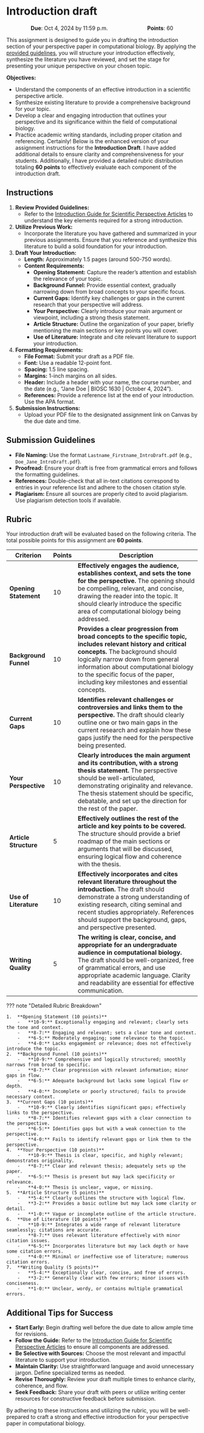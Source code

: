 # Introduction draft

<p style="text-align: center;">
    <object hspace="50">
        <strong>Due</strong></a>: Oct 4, 2024 by 11:59 p.m.
    </object>
    <object hspace="50">
        <strong>Points</strong></a>: 60
    </object>
</p>

This assignment is designed to guide you in drafting the introduction section of your perspective paper in computational biology.
By applying the [provided guidelines](/assessments/paper/guidelines/components/intro/), you will structure your introduction effectively, synthesize the literature you have reviewed, and set the stage for presenting your unique perspective on your chosen topic.

**Objectives:**

-   Understand the components of an effective introduction in a scientific perspective article.
-   Synthesize existing literature to provide a comprehensive background for your topic.
-   Develop a clear and engaging introduction that outlines your perspective and its significance within the field of computational biology.
-   Practice academic writing standards, including proper citation and referencing.
Certainly! Below is the enhanced version of your assignment instructions for the **Introduction Draft**. I have added additional details to ensure clarity and comprehensiveness for your students. Additionally, I have provided a detailed rubric distribution totaling **60 points** to effectively evaluate each component of the introduction draft.

## Instructions

1.  **Review Provided Guidelines:**
     -   Refer to the [Introduction Guide for Scientific Perspective Articles](/assessments/paper/guidelines/components/intro/) to understand the key elements required for a strong introduction.
2.  **Utilize Previous Work:**
    -   Incorporate the literature you have gathered and summarized in your previous assignments. Ensure that you reference and synthesize this literature to build a solid foundation for your introduction.
3.  **Draft Your Introduction:**
    -   **Length:** Approximately 1.5 pages (around 500-750 words).
    -   **Content Requirements:**
        -   **Opening Statement:** Capture the reader’s attention and establish the relevance of your topic.
        -   **Background Funnel:** Provide essential context, gradually narrowing down from broad concepts to your specific focus.
        -   **Current Gaps:** Identify key challenges or gaps in the current research that your perspective will address.
        -   **Your Perspective:** Clearly introduce your main argument or viewpoint, including a strong thesis statement.
        -   **Article Structure:** Outline the organization of your paper, briefly mentioning the main sections or key points you will cover.
        -   **Use of Literature:** Integrate and cite relevant literature to support your introduction.
4.  **Formatting Requirements:**
    -   **File Format:** Submit your draft as a PDF file.
    -   **Font:** Use a readable 12-point font.
    -   **Spacing:** 1.5 line spacing.
    -   **Margins:** 1-inch margins on all sides.
    -   **Header:** Include a header with your name, the course number, and the date (e.g., “Jane Doe | BIOSC 1630 | October 4, 2024”).
    -   **References:** Provide a reference list at the end of your introduction. Use the APA format.
5.  **Submission Instructions:**
    -   Upload your PDF file to the designated assignment link on Canvas by the due date and time.

## Submission Guidelines

-   **File Naming:** Use the format `Lastname_Firstname_IntroDraft.pdf` (e.g., `Doe_Jane_IntroDraft.pdf`).
-   **Proofread:** Ensure your draft is free from grammatical errors and follows the formatting guidelines.
-   **References:** Double-check that all in-text citations correspond to entries in your reference list and adhere to the chosen citation style.
-   **Plagiarism:** Ensure all sources are properly cited to avoid plagiarism. Use plagiarism detection tools if available.

## Rubric

Your introduction draft will be evaluated based on the following criteria. The total possible points for this assignment are **60 points**.

| **Criterion**          | **Points** | **Description**                                                                                                                                                                                                                                                                                       |
|------------------------|------------|-------------------------------------------------------------------------------------------------------------------------------------------------------------------------------------------------------------------------------------------------------------------------------------------------------|
| **Opening Statement**  | 10         | **Effectively engages the audience, establishes context, and sets the tone for the perspective.** The opening should be compelling, relevant, and concise, drawing the reader into the topic. It should clearly introduce the specific area of computational biology being addressed.                         |
| **Background Funnel**  | 10         | **Provides a clear progression from broad concepts to the specific topic, includes relevant history and critical concepts.** The background should logically narrow down from general information about computational biology to the specific focus of the paper, including key milestones and essential concepts.|
| **Current Gaps**       | 10         | **Identifies relevant challenges or controversies and links them to the perspective.** The draft should clearly outline one or two main gaps in the current research and explain how these gaps justify the need for the perspective being presented.                                                     |
| **Your Perspective**   | 10         | **Clearly introduces the main argument and its contribution, with a strong thesis statement.** The perspective should be well-articulated, demonstrating originality and relevance. The thesis statement should be specific, debatable, and set up the direction for the rest of the paper.                |
| **Article Structure**  | 5          | **Effectively outlines the rest of the article and key points to be covered.** The structure should provide a brief roadmap of the main sections or arguments that will be discussed, ensuring logical flow and coherence with the thesis.                                                               |
| **Use of Literature**  | 10         | **Effectively incorporates and cites relevant literature throughout the introduction.** The draft should demonstrate a strong understanding of existing research, citing seminal and recent studies appropriately. References should support the background, gaps, and perspective presented.                 |
| **Writing Quality**    | 5          | **The writing is clear, concise, and appropriate for an undergraduate audience in computational biology.** The draft should be well-organized, free of grammatical errors, and use appropriate academic language. Clarity and readability are essential for effective communication.                    |

??? note "Detailed Rubric Breakdown"

    1.  **Opening Statement (10 points)**
        -   **10-9:** Exceptionally engaging and relevant; clearly sets the tone and context.
        -   **8-7:** Engaging and relevant; sets a clear tone and context.
        -   **6-5:** Moderately engaging; some relevance to the topic.
        -   **4-0:** Lacks engagement or relevance; does not effectively introduce the topic.
    2.  **Background Funnel (10 points)**
        -   **10-9:** Comprehensive and logically structured; smoothly narrows from broad to specific.
        -   **8-7:** Clear progression with relevant information; minor gaps in flow.
        -   **6-5:** Adequate background but lacks some logical flow or depth.
        -   **4-0:** Incomplete or poorly structured; fails to provide necessary context.
    3.  **Current Gaps (10 points)**
        -   **10-9:** Clearly identifies significant gaps; effectively links to the perspective.
        -   **8-7:** Identifies relevant gaps with a clear connection to the perspective.
        -   **6-5:** Identifies gaps but with a weak connection to the perspective.
        -   **4-0:** Fails to identify relevant gaps or link them to the perspective.
    4.  **Your Perspective (10 points)**
        -   **10-9:** Thesis is clear, specific, and highly relevant; demonstrates originality.
        -   **8-7:** Clear and relevant thesis; adequately sets up the paper.
        -   **6-5:** Thesis is present but may lack specificity or relevance.
        -   **4-0:** Thesis is unclear, vague, or missing.
    5.  **Article Structure (5 points)**
        -   **5-4:** Clearly outlines the structure with logical flow.
        -   **3-2:** Provides a basic outline but may lack some clarity or detail.
        -   **1-0:** Vague or incomplete outline of the article structure.
    6.  **Use of Literature (10 points)**
        -   **10-9:** Integrates a wide range of relevant literature seamlessly; citations are accurate.
        -   **8-7:** Uses relevant literature effectively with minor citation issues.
        -   **6-5:** Incorporates literature but may lack depth or have some citation errors.
        -   **4-0:** Minimal or ineffective use of literature; numerous citation errors.
    7.  **Writing Quality (5 points)**
        -   **5-4:** Exceptionally clear, concise, and free of errors.
        -   **3-2:** Generally clear with few errors; minor issues with conciseness.
        -   **1-0:** Unclear, wordy, or contains multiple grammatical errors.

## Additional Tips for Success

-   **Start Early:** Begin drafting well before the due date to allow ample time for revisions.
-   **Follow the Guide:** Refer to the [Introduction Guide for Scientific Perspective Articles](/assessments/paper/guidelines/components/intro/) to ensure all components are addressed.
-   **Be Selective with Sources:** Choose the most relevant and impactful literature to support your introduction.
-   **Maintain Clarity:** Use straightforward language and avoid unnecessary jargon. Define specialized terms as needed.
-   **Revise Thoroughly:** Review your draft multiple times to enhance clarity, coherence, and flow.
-   **Seek Feedback:** Share your draft with peers or utilize writing center resources for constructive feedback before submission.

By adhering to these instructions and utilizing the rubric, you will be well-prepared to craft a strong and effective introduction for your perspective paper in computational biology.
